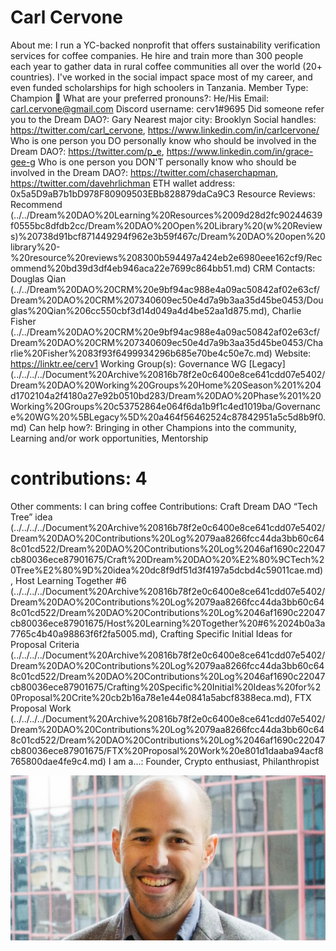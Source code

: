 # Carl Cervone

About me: I run a YC-backed nonprofit that offers sustainability verification services for coffee companies. He hire and train more than 300 people each year to gather data in rural coffee communities all over the world (20+ countries). I've worked in the social impact space most of my career, and even funded scholarships for high schoolers in Tanzania.
Member Type: Champion 🙌
What are your preferred pronouns?: He/His
Email: carl.cervone@gmail.com
Discord username: cerv1#9695
Did someone refer you to the Dream DAO?: Gary
Nearest major city: Brooklyn
Social handles: https://twitter.com/carl_cervone, https://www.linkedin.com/in/carlcervone/
Who is one person you DO personally know who should be involved in the Dream DAO?: https://twitter.com/p_e,
https://www.linkedin.com/in/grace-gee-g
Who is one person you DON'T personally know who should be involved in the Dream DAO?: https://twitter.com/chaserchapman,
https://twitter.com/davehrlichman
ETH wallet address: 0x5a5D9aB7b1bD978F80909503EBb828879daCa9C3
Resource Reviews: Recommend  (../../Dream%20DAO%20Learning%20Resources%2009d28d2fc90244639f0555bc8dfdb2cc/Dream%20DAO%20Open%20Library%20(w%20Reviews)%20738d91bcf871449294f962e3b59f467c/Dream%20DAO%20open%20library%20-%20resource%20reviews%208300b594497a424eb2e6980eee162cf9/Recommend%20bd39d3df4eb946aca22e7699c864bb51.md)
CRM Contacts: Douglas Qian (../../Dream%20DAO%20CRM%20e9bf94ac988e4a09ac50842af02e63cf/Dream%20DAO%20CRM%207340609ec50e4d7a9b3aa35d45be0453/Douglas%20Qian%206cc550cbf3d14d049a4d4be52aa1d875.md), Charlie Fisher (../../Dream%20DAO%20CRM%20e9bf94ac988e4a09ac50842af02e63cf/Dream%20DAO%20CRM%207340609ec50e4d7a9b3aa35d45be0453/Charlie%20Fisher%2083f93f6499934296b685e70be4c50e7c.md)
Website: https://linktr.ee/cerv1
Working Group(s): Governance WG [Legacy] (../../../../Document%20Archive%20816b78f2e0c6400e8ce641cdd07e5402/Dream%20DAO%20Working%20Groups%20Home%20Season%201%204d1702104a2f4180a27e92b0510bd283/Dream%20DAO%20Phase%201%20Working%20Groups%20c53752864e064f6da1b9f1c4ed1019ba/Governance%20WG%20%5BLegacy%5D%20a464f56462524c87842951a5c5d8b9f0.md)
Can help how?: Bringing in other Champions into the community, Learning and/or work opportunities, Mentorship
# contributions: 4
Other comments: I can bring coffee
Contributions: Craft Dream DAO “Tech Tree” idea (../../../../Document%20Archive%20816b78f2e0c6400e8ce641cdd07e5402/Dream%20DAO%20Contributions%20Log%2079aa8266fcc44da3bb60c648c01cd522/Dream%20DAO%20Contributions%20Log%2046af1690c22047cb80036ece87901675/Craft%20Dream%20DAO%20%E2%80%9CTech%20Tree%E2%80%9D%20idea%20dc8f9df51d3f4197a5dcbd4c59011cae.md), Host Learning Together #6 (../../../../Document%20Archive%20816b78f2e0c6400e8ce641cdd07e5402/Dream%20DAO%20Contributions%20Log%2079aa8266fcc44da3bb60c648c01cd522/Dream%20DAO%20Contributions%20Log%2046af1690c22047cb80036ece87901675/Host%20Learning%20Together%20#6%2024b0a3a7765c4b40a98863f6f2fa5005.md), Crafting Specific Initial Ideas for Proposal Criteria (../../../../Document%20Archive%20816b78f2e0c6400e8ce641cdd07e5402/Dream%20DAO%20Contributions%20Log%2079aa8266fcc44da3bb60c648c01cd522/Dream%20DAO%20Contributions%20Log%2046af1690c22047cb80036ece87901675/Crafting%20Specific%20Initial%20Ideas%20for%20Proposal%20Crite%20cb2b16a78e1e44e0841a5abcf8388eca.md), FTX Proposal Work (../../../../Document%20Archive%20816b78f2e0c6400e8ce641cdd07e5402/Dream%20DAO%20Contributions%20Log%2079aa8266fcc44da3bb60c648c01cd522/Dream%20DAO%20Contributions%20Log%2046af1690c22047cb80036ece87901675/FTX%20Proposal%20Work%20e801d1daaba94acf8765800dae4fe9c4.md)
I am a...: Founder, Crypto enthusiast, Philanthropist

![Untitled](../../Dream%20DAO%20Voting%20Member%20List%201790792012994a419257db8f8a7807ff/%5BS2%5D%20Dream%20DAO%20Founding%20Voting%20Member%20List%202c05a57dde504a87a8ced236cce0b149/Carl%20Cervone%207e9f6cc50ffa448194eefc635f329a16/Untitled.png)